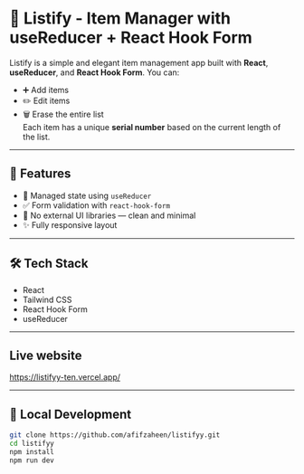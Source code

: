 # 📝 Listify - Item Manager with useReducer + React Hook Form

Listify is a simple and elegant item management app built with **React**, **useReducer**, and **React Hook Form**. You can:
- ➕ Add items
- ✏️ Edit items
- 🗑️ Erase the entire list  
Each item has a unique **serial number** based on the current length of the list.

---

## 🚀 Features

- 🔄 Managed state using `useReducer`
- ✅ Form validation with `react-hook-form`
- 💾 No external UI libraries — clean and minimal
- ✨ Fully responsive layout

---

## 🛠️ Tech Stack

- React
- Tailwind CSS
- React Hook Form
- useReducer

---

##  Live website

https://listifyy-ten.vercel.app/

---

## 🧪 Local Development

```bash
git clone https://github.com/afifzaheen/listifyy.git
cd listifyy
npm install
npm run dev
